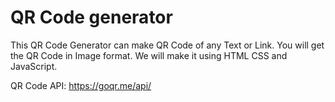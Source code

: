 # QR Code generator

This QR Code Generator can make QR Code of any Text or Link. You will get the QR Code in Image format. We will make it using HTML CSS and JavaScript.

QR Code API: https://goqr.me/api/

